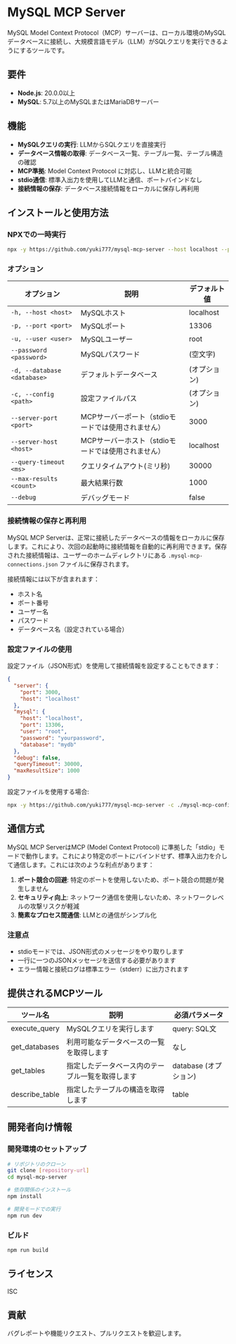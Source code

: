 # MySQL MCP Server

MySQL Model Context Protocol（MCP）サーバーは、ローカル環境のMySQLデータベースに接続し、大規模言語モデル（LLM）がSQLクエリを実行できるようにするツールです。

## 要件

- **Node.js**: 20.0.0以上
- **MySQL**: 5.7以上のMySQLまたはMariaDBサーバー

## 機能

- **MySQLクエリの実行**: LLMからSQLクエリを直接実行
- **データベース情報の取得**: データベース一覧、テーブル一覧、テーブル構造の確認
- **MCP準拠**: Model Context Protocol に対応し、LLMと統合可能
- **stdio通信**: 標準入出力を使用してLLMと通信、ポートバインドなし
- **接続情報の保存**: データベース接続情報をローカルに保存し再利用

## インストールと使用方法

### NPXでの一時実行

```bash
npx -y https://github.com/yuki777/mysql-mcp-server --host localhost --port 13306 --user root --password yourpassword --database mydb
```

### オプション

| オプション | 説明 | デフォルト値 |
|----------|------|-------------|
| `-h, --host <host>` | MySQLホスト | localhost |
| `-p, --port <port>` | MySQLポート | 13306 |
| `-u, --user <user>` | MySQLユーザー | root |
| `--password <password>` | MySQLパスワード | (空文字) |
| `-d, --database <database>` | デフォルトデータベース | (オプション) |
| `-c, --config <path>` | 設定ファイルパス | (オプション) |
| `--server-port <port>` | MCPサーバーポート（stdioモードでは使用されません） | 3000 |
| `--server-host <host>` | MCPサーバーホスト（stdioモードでは使用されません） | localhost |
| `--query-timeout <ms>` | クエリタイムアウト(ミリ秒) | 30000 |
| `--max-results <count>` | 最大結果行数 | 1000 |
| `--debug` | デバッグモード | false |

### 接続情報の保存と再利用

MySQL MCP Serverは、正常に接続したデータベースの情報をローカルに保存します。これにより、次回の起動時に接続情報を自動的に再利用できます。保存された接続情報は、ユーザーのホームディレクトリにある `.mysql-mcp-connections.json` ファイルに保存されます。

接続情報には以下が含まれます：
- ホスト名
- ポート番号
- ユーザー名
- パスワード
- データベース名（設定されている場合）

### 設定ファイルの使用

設定ファイル（JSON形式）を使用して接続情報を設定することもできます：

```json
{
  "server": {
    "port": 3000,
    "host": "localhost"
  },
  "mysql": {
    "host": "localhost",
    "port": 13306,
    "user": "root",
    "password": "yourpassword",
    "database": "mydb"
  },
  "debug": false,
  "queryTimeout": 30000,
  "maxResultSize": 1000
}
```

設定ファイルを使用する場合:

```bash
npx -y https://github.com/yuki777/mysql-mcp-server -c ./mysql-mcp-config.json
```

## 通信方式

MySQL MCP ServerはMCP (Model Context Protocol) に準拠した「stdio」モードで動作します。これにより特定のポートにバインドせず、標準入出力を介して通信します。これには次のような利点があります：

1. **ポート競合の回避**: 特定のポートを使用しないため、ポート競合の問題が発生しません
2. **セキュリティ向上**: ネットワーク通信を使用しないため、ネットワークレベルの攻撃リスクが軽減
3. **簡素なプロセス間通信**: LLMとの通信がシンプル化

### 注意点

- stdioモードでは、JSON形式のメッセージをやり取りします
- 一行に一つのJSONメッセージを送信する必要があります
- エラー情報と接続ログは標準エラー（stderr）に出力されます

## 提供されるMCPツール

| ツール名 | 説明 | 必須パラメータ |
|---------|------|-------------|
| execute_query | MySQLクエリを実行します | query: SQL文 |
| get_databases | 利用可能なデータベースの一覧を取得します | なし |
| get_tables | 指定したデータベース内のテーブル一覧を取得します | database (オプション) |
| describe_table | 指定したテーブルの構造を取得します | table |

## 開発者向け情報

### 開発環境のセットアップ

```bash
# リポジトリのクローン
git clone [repository-url]
cd mysql-mcp-server

# 依存関係のインストール
npm install

# 開発モードでの実行
npm run dev
```

### ビルド

```bash
npm run build
```

## ライセンス

ISC

## 貢献

バグレポートや機能リクエスト、プルリクエストを歓迎します。
